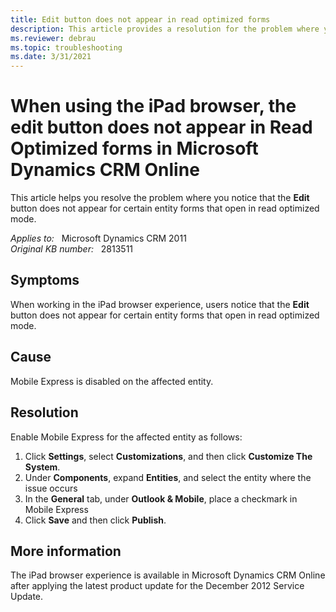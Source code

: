 ```yaml
---
title: Edit button does not appear in read optimized forms
description: This article provides a resolution for the problem where you notice that the Edit button does not appear for certain entity forms that open in read optimized mode. 
ms.reviewer: debrau
ms.topic: troubleshooting
ms.date: 3/31/2021
---
```

# When using the iPad browser, the edit button does not appear in Read Optimized forms in Microsoft Dynamics CRM Online

This article helps you resolve the problem where you notice that the **Edit** button does not appear for certain entity forms that open in read optimized mode.

_Applies to:_ &nbsp; Microsoft Dynamics CRM 2011  
_Original KB number:_ &nbsp; 2813511

## Symptoms

When working in the iPad browser experience, users notice that the **Edit** button does not appear for certain entity forms that open in read optimized mode.

## Cause

Mobile Express is disabled on the affected entity.

## Resolution

Enable Mobile Express for the affected entity as follows:

1. Click **Settings**, select **Customizations**, and then click **Customize The System**.
2. Under **Components**, expand **Entities**, and select the entity where the issue occurs
3. In the **General** tab, under **Outlook & Mobile**, place a checkmark in Mobile Express
4. Click **Save** and then click **Publish**.

## More information

The iPad browser experience is available in Microsoft Dynamics CRM Online after applying the latest product update for the December 2012 Service Update.
